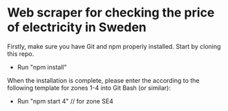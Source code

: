 # Web scraper for checking the price of electricity in Sweden

Firstly, make sure you have Git and npm properly installed. Start by cloning this repo. 

- Run "npm install"

When the installation is complete, please enter the according to the following template for zones 1-4 into Git Bash (or similar):
- Run "npm start 4" // for zone SE4